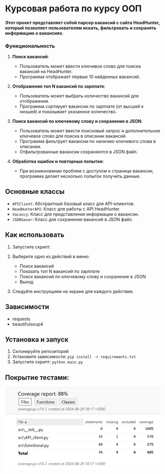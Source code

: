 # Курсовая работа по курсу ООП
#### Этот проект представляет собой парсер вакансий с сайта HeadHunter, который позволяет пользователям искать, фильтровать и сохранять информацию о вакансиях.
### Функциональность

1. **Поиск вакансий**: 
   - Пользователь может ввести ключевое слово для поиска вакансий на HeadHunter.
   - Программа отображает первые 10 найденных вакансий.

2. **Отображение топ N вакансий по зарплате**:
   - Пользователь может выбрать количество вакансий для отображения.
   - Программа сортирует вакансии по зарплате (от высшей к низшей) и показывает указанное количество.

3. **Поиск вакансий по ключевому слову и сохранение в JSON**:
   - Пользователь может ввести поисковый запрос и дополнительное ключевое слово для поиска в описании вакансий.
   - Программа фильтрует вакансии по наличию ключевого слова в описании.
   - Отфильтрованные вакансии сохраняются в JSON файл.

4. **Обработка ошибок и повторные попытки**:
   - При возникновении проблем с доступом к странице вакансии, программа делает несколько попыток получить данные.

## Основные классы

- `APIClient`: Абстрактный базовый класс для API-клиентов.
- `HeadHunterAPI`: Класс для работы с API HeadHunter.
- `Vacancy`: Класс для представления информации о вакансии.
- `JSONSaver`: Класс для сохранения вакансий в JSON файл.

## Как использовать

1. Запустите скрипт.
2. Выберите одно из действий в меню:
   - Поиск вакансий
   - Показать топ N вакансий по зарплате
   - Поиск вакансий по ключевому слову и сохранение в JSON
   - Выход

3. Следуйте инструкциям на экране для каждого действия.

## Зависимости

- requests
- beautifulsoup4

## Установка и запуск

1. Склонируйте репозиторий
2. Установите зависимости: `pip install -r requirements.txt`
3. Запустите скрипт: `python main.py`

## Покрытие тестами:
![img_1.png](img_1.png)